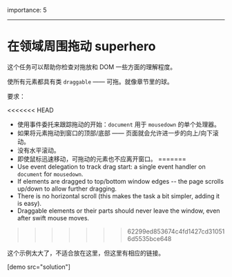 importance: 5

---

# 在领域周围拖动 superhero

这个任务可以帮助你检查对拖放和 DOM 一些方面的理解程度。

使所有元素都具有类 `draggable` —— 可拖。就像章节里的球。

要求：

<<<<<<< HEAD
- 使用事件委托来跟踪拖动的开始：`document` 用于 `mousedown` 的单个处理器。
- 如果将元素拖动到窗口的顶部/底部 —— 页面就会允许进一步的向上/向下滚动。
- 没有水平滚动。
- 即使鼠标迅速移动，可拖动的元素也不应离开窗口。
=======
- Use event delegation to track drag start: a single event handler on `document` for `mousedown`.
- If elements are dragged to top/bottom window edges -- the page scrolls up/down to allow further dragging.
- There is no horizontal scroll (this makes the task a bit simpler, adding it is easy).
- Draggable elements or their parts should never leave the window, even after swift mouse moves.
>>>>>>> 62299ed853674c4fd1427cd310516d5535bce648

这个示例太大了，不适合放在这里，但这里有相应的链接。

[demo src="solution"]
